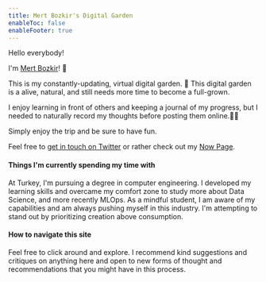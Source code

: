 ```yaml
---
title: Mert Bozkir's Digital Garden  
enableToc: false
enableFooter: true
---
```


Hello everybody!

I'm [Mert Bozkir](notes/about)! 👋

This is my constantly-updating, virtual digital garden. 🌱 This digital garden is a alive, natural, and still needs more time to become a full-grown. 

I enjoy learning in front of others and keeping a journal of my progress, but I needed to naturally record my thoughts before posting them online.🎨🧠

Simply enjoy the trip and be sure to have fun.

Feel free to [get in touch on Twitter](https://twitter.com/mertbozkirr) or rather check out my [Now Page](https://mertbozkir.com/now/).

#### Things I'm currently spending my time with

At Turkey, I'm pursuing a degree in computer engineering. I developed my learning skills and overcame my comfort zone to study more about Data Science, and more recently MLOps. As a mindful student, I am aware of my capabilities and am always pushing myself in this industry. I'm attempting to stand out by prioritizing creation above consumption. 

#### How to navigate this site

Feel free to click around and explore. I recommend kind suggestions and critiques on anything here and open to new forms of thought and recommendations that you might have in this process.


